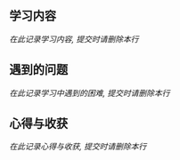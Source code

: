 ## 学习内容

<!-- 本次记录的主要内容, 如需引用文档或Git提交, 请使用本页的 '标签' 功能 -->

_在此记录学习内容, 提交时请删除本行_

## 遇到的问题

<!-- 学习、开发过程中遇到的困难 -->

_在此记录学习中遇到的困难, 提交时请删除本行_

## 心得与收获

<!-- 可选 -->

_在此记录心得与收获, 提交时请删除本行_

